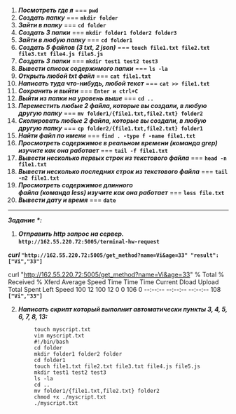 1) ***Посмотреть где я***           ===  **`pwd`**
2) ***Создать папку***              ===  **`mkdir folder`**
3) ***Зайти в папку***              ===  **`cd folder`**
4) ***Создать 3 папки***            ===  **`mkdir folder1 folder2 folder3`**
5) ***Зайти в любую папку***        ===  **`cd folder1`**
6) ***Создать 5 файлов (3 txt, 2 json)*** ===  **`touch file1.txt file2.txt file3.txt file4.js file5.js`**
7) ***Создать 3 папки***            ===  **`mkdir test1 test2 test3`**
8) ***Вывести список содержимого папки*** ===  **`ls -la`**
9) ***Открыть любой txt файл***     ===  **`cat file1.txt`**
10) ***Написать туда что-нибудь,
любой текст***                      ===  **`cat >> file1.txt`**
11) ***Сохранить и выйти***         ===  **`Enter и ctrl+C`**
12) ***Выйти из папки на уровень выше*** ===  **`cd ..`**
13) ***Переместить любые 2 файла, 
которые вы создали, в любую другую 
папку***                            ===  **`mv folder1/{file1.txt,file2.txt} folder2`** 
14) ***Скопировать любые 2 файла, 
которые вы создали,
 в любую другую папку***            ===  **`cp folder2/{file1.txt,file2.txt} folder1`**
15) ***Найти файл по имени***       ===  **`find . -type f -name file1.txt`**                               
16) ***Просмотреть содержимое
 в реальном времени (команда grep)
 изучите как она работает***        ===  **`tail -f file1.txt`** 
17) ***Вывести несколько первых строк
 из текстового файла***             ===  **`head -n file1.txt`**
18) ***Вывести несколько последних 
строк из текстового файла***        ===  **`tail -n2 file1.txt`**
19) ***Просмотреть содержимое длинного   
 файла (команда less) изучите 
как она работает***                 ===  **`less file.txt`**
20) ***Bывести дату и время***      ===  **`date`**

***

***Задание \*:***
1) ***Отправить http запрос на сервер.*** **`http://162.55.220.72:5005/terminal-hw-request`**

***curl*** **`"http://162.55.220.72:5005/get_method?name=Vi&age=33"
"result":["Vi","33"]`**

curl "http://162.55.220.72:5005/get_method?name=Vi&age=33"
  % Total    % Received % Xferd  Average Speed   Time    Time     Time  Current
                                 Dload  Upload   Total   Spent    Left  Speed
100    12  100    12    0     0    106      0 --:--:-- --:--:-- --:--:--   108 **`["Vi","33"]`**


2) ***Написать скрипт который выполнит автоматически пункты 3, 4, 5, 6, 7, 8, 13:***

    		touch myscript.txt
    		vim myscript.txt
    		#!/bin/bash
    		cd folder
    		mkdir folder1 folder2 folder
    		cd folder1
    		touch file1.txt file2.txt file3.txt file4.js file5.js
    		mkdir test1 test2 test3
    		ls -la
    		cd ..
    		mv folder1/{file1.txt,file2.txt} folder2
    		chmod +x ./myscript.txt
    		./myscript.txt
                   

